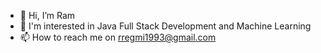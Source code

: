 - 👋 Hi, I’m Ram
- 👀 I'm interested in Java Full Stack Development and Machine Learning
- 📫 How to reach me on rregmi1993@gmail.com

<!---
rregmi1993/rregmi1993 is a ✨ special ✨ repository because its `README.md` (this file) appears on your GitHub profile.
You can click the Preview link to take a look at your changes.
--->
